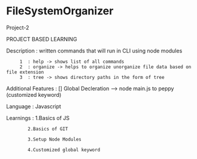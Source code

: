 # FileSystemOrganizer

Project-2

PROJECT BASED LEARNING

Description : written commands that will run in CLI using node modules

         1  : help -> shows list of all commands
         2  : organize -> helps to organize unorganize file data based on file extension
         3  : tree -> shows directory paths in the form of tree 
        
Additional Features : []  Global Decleration --> node main.js to peppy (customized keyword) 
                                
        
Language  : Javascript


Learnings : 1.Basics of JS

            2.Basics of GIT
            
            3.Setup Node Modules
            
            4.Customized global keyword
